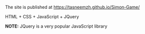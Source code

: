 The site is published at https://tasneemzh.github.io/Simon-Game/

HTML + CSS + JavaScript + JQuery

**NOTE:** JQuery is a very popular JavaScript library
